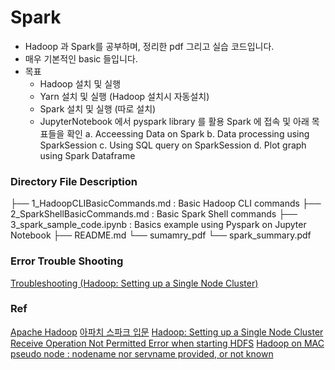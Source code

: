 # Spark
- Hadoop 과 Spark를 공부하며, 정리한 pdf 그리고 실습 코드입니다. 
- 매우 기본적인 basic 들입니다. 
- 목표
  - Hadoop 설치 및 실행
  - Yarn 설치 및 실행 (Hadoop 설치시 자동설치)
  - Spark 설치 및 실행 (따로 설치)
  - JupyterNotebook 에서 pyspark library 를 활용 Spark 에 접속 및 아래 목표들을 확인
    a. Acceessing Data on Spark 
    b. Data processing using SparkSession 
    c. Using SQL query on SparkSession 
    d. Plot graph using Spark Dataframe 
  

### Directory File Description 

├── 1_HadoopCLIBasicCommands.md : Basic Hadoop CLI commands
├── 2_SparkShellBasicCommands.md : Basic Spark Shell commands
├── 3_spark_sample_code.ipynb : Basics example using Pyspark on Jupyter Notebook 
├── README.md
└── sumamry_pdf
    └── spark_summary.pdf

### Error Trouble Shooting
[Troubleshooting (Hadoop: Setting up a Single Node Cluster)](https://psyduck5.tistory.com/71?category=1030128)

### Ref
[Apache Hadoop](https://hadoop.apache.org/)
[아파치 스파크 입문](https://tacademy.skplanet.com/live/player/onlineLectureDetail.action?seq=193)
[Hadoop: Setting up a Single Node Cluster](https://hadoop.apache.org/docs/stable/hadoop-project-dist/hadoop-common/SingleCluster.html)
[Receive Operation Not Permitted Error when starting HDFS](https://stackoverflow.com/questions/70792628/receive-operation-not-permitted-error-when-starting-hdfs)
[Hadoop on MAC pseudo node : nodename nor servname provided, or not known](https://stackoverflow.com/questions/19330334/hadoop-on-mac-pseudo-node-nodename-nor-servname-provided-or-not-known)


